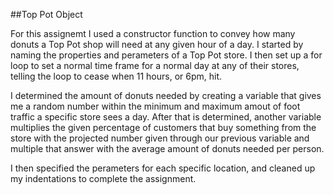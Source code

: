 ##Top Pot Object

For this assignemt I used a constructor function to convey how many donuts a Top Pot shop will need at any given hour of a day. 
I started by naming the properties and perameters of a Top Pot store. I then set up a for loop to set a normal time frame for a normal day at any of their stores, telling the loop to cease when 11 hours, or 6pm, hit. 

I determined the amount of donuts needed by creating a variable that gives me a random number within the minimum and maximum amout of foot traffic a specific store sees a day. After that is determined, another variable multiplies the given percentage of customers that buy something from the store with the projected number given through our previous variable and multiple that answer with the average amount of donuts needed per person.

I then specified the perameters for each specific location, and cleaned up my indentations to complete the assignment. 